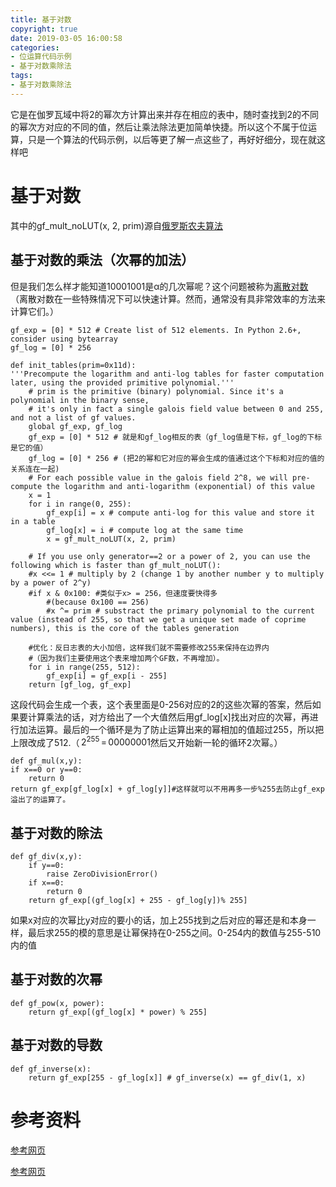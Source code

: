 ```yaml
---
title: 基于对数
copyright: true
date: 2019-03-05 16:00:58
categories:
- 位运算代码示例
- 基于对数乘除法
tags:
- 基于对数乘除法
---
```


它是在伽罗瓦域中将2的幂次方计算出来并存在相应的表中，随时查找到2的不同的幂次方对应的不同的值，然后让乘法除法更加简单快捷。所以这个不属于位运算，只是一个算法的代码示例，以后等更了解一点这些了，再好好细分，现在就这样吧

<!--more-->

# 基于对数

其中的gf_mult_noLUT(x, 2, prim)源自[俄罗斯农夫算法](https://aimasa.github.io/2019/02/20/RussianPeasant/)

## 基于对数的乘法（次幂的加法）

但是我们怎么样才能知道10001001是α的几次幂呢？这个问题被称为[离散对数](http://aimasa.github.io/2019/02/27/%E7%A6%BB%E6%95%A3%E5%AF%B9%E6%95%B0/)（离散对数在一些特殊情况下可以快速计算。然而，通常没有具非常效率的方法来计算它们。）

    gf_exp = [0] * 512 # Create list of 512 elements. In Python 2.6+, consider using bytearray
    gf_log = [0] * 256

    def init_tables(prim=0x11d):
    '''Precompute the logarithm and anti-log tables for faster computation later, using the provided primitive polynomial.'''
        # prim is the primitive (binary) polynomial. Since it's a polynomial in the binary sense,
        # it's only in fact a single galois field value between 0 and 255, and not a list of gf values.
        global gf_exp, gf_log
        gf_exp = [0] * 512 # 就是和gf_log相反的表（gf_log值是下标，gf_log的下标是它的值）
        gf_log = [0] * 256 # (把2的幂和它对应的幂会生成的值通过这个下标和对应的值的关系连在一起)
        # For each possible value in the galois field 2^8, we will pre-compute the logarithm and anti-logarithm (exponential) of this value
        x = 1
        for i in range(0, 255):
            gf_exp[i] = x # compute anti-log for this value and store it in a table
            gf_log[x] = i # compute log at the same time
            x = gf_mult_noLUT(x, 2, prim)

        # If you use only generator==2 or a power of 2, you can use the following which is faster than gf_mult_noLUT():
        #x <<= 1 # multiply by 2 (change 1 by another number y to multiply by a power of 2^y)
        #if x & 0x100: #类似于x> = 256，但速度要快得多
            #(because 0x100 == 256)
            #x ^= prim # substract the primary polynomial to the current value (instead of 255, so that we get a unique set made of coprime numbers), this is the core of the tables generation

        #优化：反日志表的大小加倍，这样我们就不需要修改255来保持在边界内
        #（因为我们主要使用这个表来增加两个GF数，不再增加）。
        for i in range(255, 512):
            gf_exp[i] = gf_exp[i - 255]
        return [gf_log, gf_exp]

这段代码会生成一个表，这个表里面是0-256对应的2的这些次幂的答案，然后如果要计算乘法的话，对方给出了一个大值然后用gf_log[x]找出对应的次幂，再进行加法运算。最后的一个循环是为了防止运算出来的幂相加的值超过255，所以把上限改成了512.（$\,2^{255}\,=\,00000001$然后又开始新一轮的循环2次幂。）

    def gf_mul(x,y):
    if x==0 or y==0:
        return 0
    return gf_exp[gf_log[x] + gf_log[y]]#这样就可以不用再多一步%255去防止gf_exp溢出了的运算了。

## 基于对数的除法

    def gf_div(x,y):
        if y==0:
            raise ZeroDivisionError()
        if x==0:
            return 0
        return gf_exp[(gf_log[x] + 255 - gf_log[y])% 255]

如果x对应的次幂比y对应的要小的话，加上255找到之后对应的幂还是和本身一样，最后求255的模的意思是让幂保持在0-255之间。0-254内的数值与255-510内的值

## 基于对数的次幂
    def gf_pow(x, power):
        return gf_exp[(gf_log[x] * power) % 255]

## 基于对数的导数
    def gf_inverse(x):
        return gf_exp[255 - gf_log[x]] # gf_inverse(x) == gf_div(1, x)

# 参考资料

[参考网页](https://en.wikiversity.org/wiki/Reed%E2%80%93Solomon_codes_for_coders)

[参考网页](https://www.felix021.com/blog/read.php?2116)